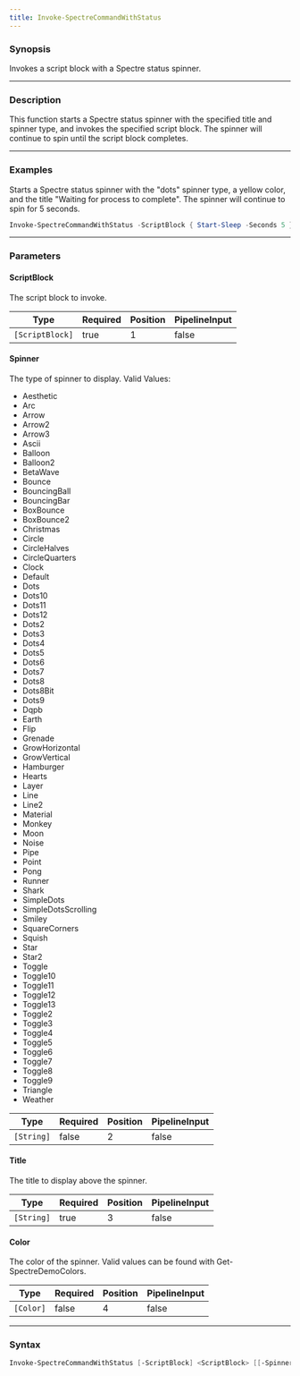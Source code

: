 ```yaml
---
title: Invoke-SpectreCommandWithStatus
---
```




### Synopsis
Invokes a script block with a Spectre status spinner.

---

### Description

This function starts a Spectre status spinner with the specified title and spinner type, and invokes the specified script block. The spinner will continue to spin until the script block completes.

---

### Examples
Starts a Spectre status spinner with the "dots" spinner type, a yellow color, and the title "Waiting for process to complete". The spinner will continue to spin for 5 seconds.

```powershell
Invoke-SpectreCommandWithStatus -ScriptBlock { Start-Sleep -Seconds 5 } -Spinner dots -Title "Waiting for process to complete" -Color yellow
```

---

### Parameters
#### **ScriptBlock**
The script block to invoke.

|Type           |Required|Position|PipelineInput|
|---------------|--------|--------|-------------|
|`[ScriptBlock]`|true    |1       |false        |

#### **Spinner**
The type of spinner to display.
Valid Values:

* Aesthetic
* Arc
* Arrow
* Arrow2
* Arrow3
* Ascii
* Balloon
* Balloon2
* BetaWave
* Bounce
* BouncingBall
* BouncingBar
* BoxBounce
* BoxBounce2
* Christmas
* Circle
* CircleHalves
* CircleQuarters
* Clock
* Default
* Dots
* Dots10
* Dots11
* Dots12
* Dots2
* Dots3
* Dots4
* Dots5
* Dots6
* Dots7
* Dots8
* Dots8Bit
* Dots9
* Dqpb
* Earth
* Flip
* Grenade
* GrowHorizontal
* GrowVertical
* Hamburger
* Hearts
* Layer
* Line
* Line2
* Material
* Monkey
* Moon
* Noise
* Pipe
* Point
* Pong
* Runner
* Shark
* SimpleDots
* SimpleDotsScrolling
* Smiley
* SquareCorners
* Squish
* Star
* Star2
* Toggle
* Toggle10
* Toggle11
* Toggle12
* Toggle13
* Toggle2
* Toggle3
* Toggle4
* Toggle5
* Toggle6
* Toggle7
* Toggle8
* Toggle9
* Triangle
* Weather

|Type      |Required|Position|PipelineInput|
|----------|--------|--------|-------------|
|`[String]`|false   |2       |false        |

#### **Title**
The title to display above the spinner.

|Type      |Required|Position|PipelineInput|
|----------|--------|--------|-------------|
|`[String]`|true    |3       |false        |

#### **Color**
The color of the spinner. Valid values can be found with Get-SpectreDemoColors.

|Type     |Required|Position|PipelineInput|
|---------|--------|--------|-------------|
|`[Color]`|false   |4       |false        |

---

### Syntax
```powershell
Invoke-SpectreCommandWithStatus [-ScriptBlock] <ScriptBlock> [[-Spinner] <String>] [-Title] <String> [[-Color] <Color>] [<CommonParameters>]
```
